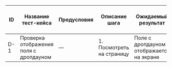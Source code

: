 | ID   | Название тест-кейса                      | Предусловия     | Описание шага            | Ожидаемый результат                             | Статус проверки в Окружении 1 | Статус проверки в Окружении 2 | Баг-репорт |
|------|-------------------------------------------|------------------|---------------------------|--------------------------------------------------|-------------------------------|-------------------------------|------------|
| D-1  | Проверка отображения поля с дропдауном    | —                | 1. Посмотреть на страницу | Поле с дропдауном отображается на экране         |                               |                               |            |

